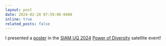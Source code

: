```yaml
---
layout: post
date: 2024-02-28 07:59:00-0400
inline: true
related_posts: false
---
```


I presented a [poster](/../assets/img/poster_sissa_siamuq.pdf) in the [SIAM UQ 2024](https://www.siam.org/conferences/cm/conference/uq24) [Power of Diversity](https://indico.sissa.it/event/105/) satellite event!
